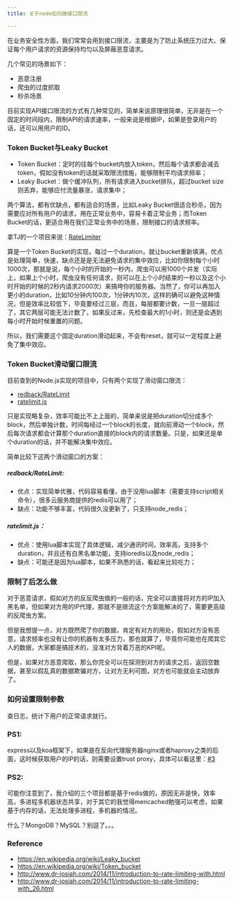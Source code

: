 ```yaml
---
title: 关于node如何做接口限流

---
```

在业务安全性方面，我们常常会用到接口限流，主要是为了防止系统压力过大、保证每个用户请求的资源保持均匀以及屏蔽恶意请求。

几个常见的场景如下：

* 恶意注册
* 爬虫的过度抓取
* 秒杀场景

目前实现API接口限流的方式有几种常见的，简单来说原理很简单，无非是在一个固定的时间段内，限制API的请求速率，一般来说是根据IP，如果是登录用户的话，还可以用用户的ID。

### Token Bucket与Leaky Bucket

* Token Bucket：定时的往每个bucket内放入token，然后每个请求都会减去token，假如没有token的话就采取限流措施，能够限制平均请求频率；
* Leaky Bucket：做个缓冲队列，所有请求进入bucket排队，超过bucket size则丢弃，能够应付流量暴涨，请求集中；

两个算法，都有优缺点，都有适合的场景，比如Leaky Bucket很适合秒杀，因为需要应对所有用户的请求，用在正常业务中，容易卡着正常业务；而Token Bucket的话，更适合用在我们正常业务中的场景，限制接口的请求频率。

拿TJ的一个项目来说：[RateLimiter][1]

算是一个Token Bucket的实现，每过一个duration，就让bucket重新填满，优点是处理简单，快速，缺点还是是无法避免请求的集中效应，比如你限制每个小时1000次，那就是说，每个小时的开始的一秒内，爬虫可以用1000个并发（实际上，如果上个小时，爬虫没有任何请求，则可以在上个小时结束的一秒以及这个小时开始的时候的2秒内请求2000次）来搞垮你的服务器。当然了，你可以再加入更小的duration，比如10分钟内100次，1分钟内10次，这样的确可以避免这种情况，但是效率比较低下，毕竟要经过三层，而且，每层都要计数，一旦一层超过了，其它两层可能无法计数了，如果反过来，先检查最大的1小时，则还是会遇到每小时开始时候重置的问题。

所以，我们需要这个固定duration滑动起来，不会有reset，就可以一定程度上避免了集中效应。

### Token Bucket滑动窗口限流

目前查到的Node.js实现的项目中，只有两个实现了滑动窗口限流：

* [redback/RateLimit][2]
* [ratelimit.js][3]

只是实现略复杂，效率可能比不上上面的，简单来说是把duration切分成多个block，然后单独计数，时间每经过一个block的长度，就向前滑动一个block，然后每次请求都会计算那个duration直接的block内的请求数量。只是，如果还是单个duration的话，并不能解决集中效应。

简单比较下这两个滑动窗口的方案：

##### redback/RateLimit:

* 优点：实现简单优雅，代码容易看懂，由于没用lua脚本（需要支持script相关命令），很多云服务商提供的redis可以用了；
* 缺点：功能不够丰富，代码很久没更新了，只支持node_redis；

##### ratelimit.js：

* 优点：使用lua脚本实现了具体逻辑，减少通讯时间，效率高，支持多个duration，并且还有白黑名单功能，支持ioredis以及node_redis；
* 缺点：可能还是因为lua脚本，如果不熟悉的话，看起来比较吃力；

### 限制了后怎么做

对于恶意请求，假如对方的反反爬虫做的一般的话，完全可以直接将对方的IP加入黑名单，但如果对方用的IP代理，那就不是限流这个方案能解决的了，需要更高级的反爬虫方案。

但是我想提一点，对方既然爬了你的数据，肯定有对方的用处，假如对方没有恶意，请求频率也没有让你的机器有太多压力，那也就算了，毕竟你可能也在爬其它人的数据，大家都是搞技术的，没准对方背着万恶的KPI呢。

但是，如果对方恶意爬取，那么你完全可以在探测到对方的请求之后，返回空数据，甚至以假乱真的数据欺骗对方，让对方无利可图，对方也可能就会主动放弃了。

### 如何设置限制参数

查日志，统计下用户的正常请求就行。

### PS1:

express以及koa框架下，如果是在反向代理服务器nginx或者haproxy之类的后面，这时候获取用户的IP的话，则需要设置trust proxy，具体可以看这里：<a class="issue-link js-issue-link" href="https://github.com/xizhibei/blog/issues/3" data-error-text="Failed to load issue title" data-id="148543750" data-permission-text="Issue title is private" data-url="https://github.com/xizhibei/blog/issues/3" data-hovercard-type="issue" data-hovercard-url="/xizhibei/blog/issues/3/hovercard">#3</a>

### PS2:

可能你注意到了，我介绍的三个项目都是基于redis做的，原因无非是快，效率高，多进程多机器状态共享，对于其它的我觉得mencached勉强可以考虑，如果基于内存的话，无法处理多进程，多机器的情况。

什么？MongoDB？MySQL？别逗了。。。

### Reference

* <a href="https://en.wikipedia.org/wiki/Leaky_bucket" rel="nofollow">https://en.wikipedia.org/wiki/Leaky_bucket</a>
* <a href="https://en.wikipedia.org/wiki/Token_bucket" rel="nofollow">https://en.wikipedia.org/wiki/Token_bucket</a>
* <a href="http://www.dr-josiah.com/2014/11/introduction-to-rate-limiting-with.html" rel="nofollow">http://www.dr-josiah.com/2014/11/introduction-to-rate-limiting-with.html</a>
* <a href="http://www.dr-josiah.com/2014/11/introduction-to-rate-limiting-with_26.html" rel="nofollow">http://www.dr-josiah.com/2014/11/introduction-to-rate-limiting-with_26.html</a>

 [1]: https://github.com/tj/node-ratelimiter
 [2]: https://github.com/chriso/redback/blob/master/lib/advanced_structures/RateLimit.js
 [3]: https://github.com/dudleycarr/ratelimit.js
